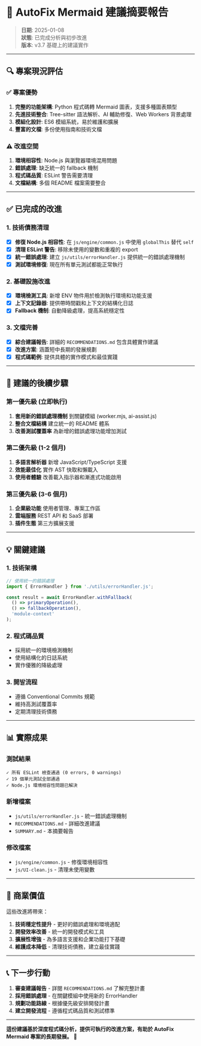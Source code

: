 # 🎯 AutoFix Mermaid 建議摘要報告

> **日期**: 2025-01-08  
> **狀態**: 已完成分析與初步改進  
> **版本**: v3.7 基礎上的建議實作

---

## 🔍 專案現況評估

### ✅ 專案優勢
1. **完整的功能架構**: Python 程式碼轉 Mermaid 圖表，支援多種圖表類型
2. **先進技術整合**: Tree-sitter 語法解析、AI 輔助修復、Web Workers 背景處理
3. **模組化設計**: ES6 模組系統，易於維護和擴展
4. **豐富的文檔**: 多份使用指南和技術文檔

### ⚠️ 改進空間
1. **環境相容性**: Node.js 與瀏覽器環境混用問題
2. **錯誤處理**: 缺乏統一的 fallback 機制
3. **程式碼品質**: ESLint 警告需要清理
4. **文檔結構**: 多個 README 檔案需要整合

---

## ✅ 已完成的改進

### 1. 技術債務清理
- [x] **修復 Node.js 相容性**: 在 `js/engine/common.js` 中使用 `globalThis` 替代 `self`
- [x] **清理 ESLint 警告**: 移除未使用的變數和重複的 export
- [x] **統一錯誤處理**: 建立 `js/utils/errorHandler.js` 提供統一的錯誤處理機制
- [x] **測試環境修復**: 現在所有單元測試都能正常執行

### 2. 基礎設施改進
- [x] **環境檢測工具**: 新增 ENV 物件用於檢測執行環境和功能支援
- [x] **上下文記錄器**: 提供帶時間戳和上下文的結構化日誌
- [x] **Fallback 機制**: 自動降級處理，提高系統穩定性

### 3. 文檔完善
- [x] **綜合建議報告**: 詳細的 `RECOMMENDATIONS.md` 包含具體實作建議
- [x] **改進方案**: 涵蓋短中長期的發展規劃
- [x] **程式碼範例**: 提供具體的實作模式和最佳實踐

---

## 🚀 建議的後續步驟

### 第一優先級 (立即執行)
1. **套用新的錯誤處理機制** 到關鍵模組 (worker.mjs, ai-assist.js)
2. **整合文檔結構** 建立統一的 README 體系
3. **改善測試覆蓋率** 為新增的錯誤處理功能增加測試

### 第二優先級 (1-2 個月)
1. **多語言解析器** 新增 JavaScript/TypeScript 支援
2. **效能最佳化** 實作 AST 快取和懶載入
3. **使用者體驗** 改善載入指示器和漸進式功能啟用

### 第三優先級 (3-6 個月)
1. **企業級功能** 使用者管理、專案工作區
2. **雲端服務** REST API 和 SaaS 部署
3. **插件生態** 第三方擴展支援

---

## 💡 關鍵建議

### 1. 技術架構
```javascript
// 使用統一的錯誤處理
import { ErrorHandler } from './utils/errorHandler.js';

const result = await ErrorHandler.withFallback(
  () => primaryOperation(),
  () => fallbackOperation(),
  'module-context'
);
```

### 2. 程式碼品質
- 採用統一的環境檢測機制
- 使用結構化的日誌系統
- 實作優雅的降級處理

### 3. 開발流程
- 遵循 Conventional Commits 規範
- 維持高測試覆蓋率
- 定期清理技術債務

---

## 📊 實際成果

### 測試結果
```
✓ 所有 ESLint 檢查通過 (0 errors, 0 warnings)
✓ 19 個單元測試全部通過
✓ Node.js 環境相容性問題已解決
```

### 新增檔案
- `js/utils/errorHandler.js` - 統一錯誤處理機制
- `RECOMMENDATIONS.md` - 詳細改進建議
- `SUMMARY.md` - 本摘要報告

### 修改檔案
- `js/engine/common.js` - 修復環境相容性
- `js/UI-clean.js` - 清理未使用變數

---

## 🎯 商業價值

這些改進將帶來：

1. **技術穩定性提升** - 更好的錯誤處理和環境適配
2. **開發效率改善** - 統一的開發模式和工具
3. **擴展性增強** - 為多語言支援和企業功能打下基礎
4. **維護成本降低** - 清理技術債務，建立最佳實踐

---

## 📞 下一步行動

1. **審查建議報告** - 詳閱 `RECOMMENDATIONS.md` 了解完整計畫
2. **採用錯誤處理** - 在關鍵模組中使用新的 ErrorHandler
3. **規劃功能路線** - 根據優先級安排開發計畫
4. **建立開發流程** - 遵循程式碼品質和測試標準

---

**這份建議基於深度程式碼分析，提供可執行的改進方案，有助於 AutoFix Mermaid 專案的長期發展。** 🎉